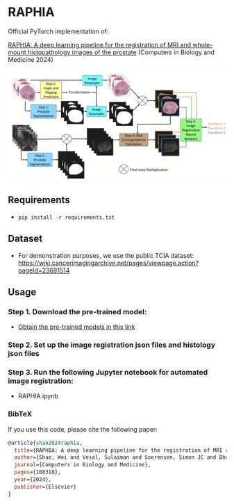 # RAPHIA
Official PyTorch implementation of: 

[RAPHIA: A deep learning pipeline for the registration of MRI and whole-mount histopathology images of the prostate]([https://www.sciencedirect.com/science/article/pii/S089561112400003X](https://doi.org/10.1016/j.compbiomed.2024.108318)) (Computers in Biology and Medicine 2024)

![](RAPHIA_Pipeline.png)

## Requirements
* `pip install -r requirements.txt`

## Dataset
- For demonstration purposes, we use the public TCIA dataset: https://wiki.cancerimagingarchive.net/pages/viewpage.action?pageId=23691514

## Usage
### Step 1. Download the pre-trained model:
* [Obtain the pre-trained models in this link](https://drive.google.com/drive/folders/1QrvcQHZupHxyvaZZFl1hZI3apN3uK7Vq?usp=sharing)

### Step 2. Set up the image registration json files and histology json files

### Step 3. Run the following Jupyter notebook for automated image registration:
* RAPHIA.ipynb

### BibTeX
If you use this code, please cite the following paper:

```bibtex
@article{shao2024raphia,
  title={RAPHIA: A deep learning pipeline for the registration of MRI and whole-mount histopathology images of the prostate},
  author={Shao, Wei and Vesal, Sulaiman and Soerensen, Simon JC and Bhattacharya, Indrani and Golestani, Negar and Yamashita, Rikiya and Kunder, Christian A and Fan, Richard E and Ghanouni, Pejman and Brooks, James D and others},
  journal={Computers in Biology and Medicine},
  pages={108318},
  year={2024},
  publisher={Elsevier}
}
